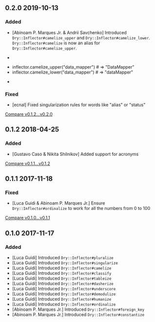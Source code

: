 ## 0.2.0 2019-10-13


### Added

- [Abinoam P. Marques Jr. & Andrii Savchenko] Introduced `Dry::Inflector#camelize_upper` and `Dry::Inflector#camelize_lower`. `Dry::Inflector#camelize` is now an alias for `Dry::Inflector#camelize_upper`.
- ```ruby
- inflector.camelize_upper("data_mapper") # => "DataMapper"
- inflector.camelize_lower("data_mapper") # => "dataMapper"
- ```

### Fixed

- [ecnal] Fixed singularization rules for words like "alias" or "status"

[Compare v0.1.2...v0.2.0](https://github.com/dry-rb/dry-inflector/compare/v0.1.2...v0.2.0)

## 0.1.2 2018-04-25


### Added

- [Gustavo Caso & Nikita Shilnikov] Added support for acronyms

[Compare v0.1.1...v0.1.2](https://github.com/dry-rb/dry-inflector/compare/v0.1.1...v0.1.2)

## 0.1.1 2017-11-18


### Fixed

- [Luca Guidi & Abinoam P. Marques Jr.] Ensure `Dry::Inflector#ordinalize` to work for all the numbers from 0 to 100

[Compare v0.1.0...v0.1.1](https://github.com/dry-rb/dry-inflector/compare/v0.1.0...v0.1.1)

## 0.1.0 2017-11-17


### Added

- [Luca Guidi] Introduced `Dry::Inflector#pluralize`
- [Luca Guidi] Introduced `Dry::Inflector#singularize`
- [Luca Guidi] Introduced `Dry::Inflector#camelize`
- [Luca Guidi] Introduced `Dry::Inflector#classify`
- [Luca Guidi] Introduced `Dry::Inflector#tableize`
- [Luca Guidi] Introduced `Dry::Inflector#dasherize`
- [Luca Guidi] Introduced `Dry::Inflector#underscore`
- [Luca Guidi] Introduced `Dry::Inflector#demodulize`
- [Luca Guidi] Introduced `Dry::Inflector#humanize`
- [Luca Guidi] Introduced `Dry::Inflector#ordinalize`
- [Abinoam P. Marques Jr.] Introduced `Dry::Inflector#foreign_key`
- [Abinoam P. Marques Jr.] Introduced `Dry::Inflector#constantize`
